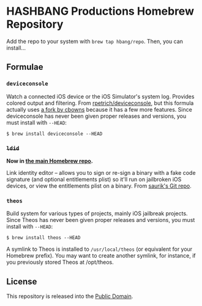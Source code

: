 # HASHBANG Productions Homebrew Repository
Add the repo to your system with `brew tap hbang/repo`. Then, you can install…

## Formulae
### `deviceconsole`
Watch a connected iOS device or the iOS Simulator's system log. Provides colored output and filtering. From [rpetrich/deviceconsole](https://github.com/rpetrich/deviceconsole), but this formula actually uses [a fork by cbowns](https://github.com/cbowns/deviceconsole) because it has a few more features. Since deviceconsole has never been given proper releases and versions, you must install with `--HEAD`:

```
$ brew install deviceconsole --HEAD
```

### ~~`ldid`~~
**Now in [the main Homebrew repo](https://github.com/Homebrew/homebrew/blob/master/Library/Formula/ldid.rb).**

Link identity editor – allows you to sign or re-sign a binary with a fake code signature (and optional entitlements plist) so it'll run on jailbroken iOS devices, or view the entitlements plist on a binary. From [saurik's Git repo](http://gitweb.saurik.com/ldid.git).

### `theos`
Build system for various types of projects, mainly iOS jailbreak projects. Since Theos has never been given proper releases and versions, you must install with `--HEAD`:

```
$ brew install theos --HEAD
```

A symlink to Theos is installed to `/usr/local/theos` (or equivalent for your Homebrew prefix). You may want to create another symlink, for instance, if you previously stored Theos at /opt/theos.

## License
This repository is released into the [Public Domain](http://unlicense.org/).
